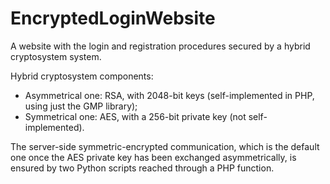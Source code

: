 # EncryptedLoginWebsite
A website with the login and registration procedures secured by a hybrid cryptosystem system.

Hybrid cryptosystem components:
  - Asymmetrical one: RSA, with 2048-bit keys (self-implemented in PHP, using just the GMP library);
  - Symmetrical one: AES, with a 256-bit private key (not self-implemented).

The server-side symmetric-encrypted communication, which is the default one once the AES private key has been exchanged asymmetrically, is ensured by two Python scripts reached through a PHP function.
